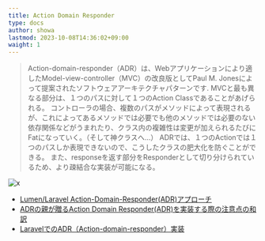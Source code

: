 ```yaml
---
title: Action Domain Responder
type: docs
author: showa
lastmod: 2023-10-08T14:36:02+09:00
waight: 1
---
```


>Action-domain-responder（ADR）は、Webアプリケーションにより適したModel-view-controller（MVC）の改良版としてPaul M. Jonesによって提案されたソフトウェアアーキテクチャパターンです.
MVCと最も異なる部分は、１つのパスに対して１つのAction Classであることがあげられる。
コントローラの場合、複数のパスがメソッドによって表現されるが、これによってあるメソッドでは必要でも他のメソッドでは必要のない依存関係などがうまれたり、クラス内の複雑性は変更が加えられるたびにFatになっていく。（そして神クラスへ...）
ADRでは、１つのActionでは１つのパスしか表現できないので、こうしたクラスの肥大化を防ぐことができる。
また、responseを返す部分をResponderとして切り分けられているため、より疎結合な実装が可能になる。

![x](https://scrapbox.io/files/6102c9f4853291001c0c03c1.png)

- [Lumen/Laravel Action-Domain-Responder(ADR)アプローチ](https://qiita.com/ytake/items/db8cb64493f08f5b9706)
- [ADRの親が贈るAction Domain Responder(ADR)を実装する際の注意点の和訳](https://qiita.com/kahirokunn/items/6ab9b535ee29121d16ee)
- [LaravelでのADR（Action-domain-responder）実装](https://www.ritolab.com/entry/164)
